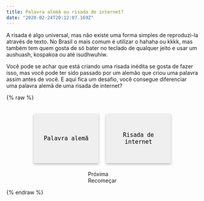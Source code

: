 ```yaml
---
title: Palavra alemã ou risada de internet?
date: "2020-02-24T20:12:07.169Z"
---
```


A risada é algo universal, mas não existe uma forma simples de reproduzi-la através de texto. No Brasil o mais comum é utilizar o hahaha ou kkkk, mas também tem quem gosta de só bater no teclado de qualquer jeito e usar um aushuash, kospakoa ou até isudhwuhiw.

Você pode se achar que está criando uma risada inédita se gosta de fazer isso, mas você pode ter sido passado por um alemão que criou uma palavra assim antes de você. E aqui fica um desafio, você consegue diferenciar uma palavra alemã de uma risada de internet?

{% raw %}
<style>
  .word {
    font-size: 20px;
    font-weight: bold;
  }

  .game {
    display: flex;
    flex-direction: column;
    align-items: center;
    justify-content: space-around;
    width: 100%;
  }

  .helper {
    cursor: pointer;
  }

  .options {
    display: flex;
    padding: 10px;
  }

  .option {
    padding: 10px;
    margin: 10px;
    width: 170px;
    height: 130px;
    border: none;
    border-radius: 20;
    box-shadow: 0 3px 6px rgba(0,0,0,.275);
    cursor: pointer;
    font-family: "Menlo", "Meslo LG", monospace;
    font-size: 15px;
    outline: none;
  }

  .option:hover {
    box-shadow: 0 10px 13px rgba(0,0,0,.275);
  }

  .isRight {
    background-color: #4caf50;
  }

  .isWrong {
    background-color: #f44336;
    color: white;
  }

  .end {
    display: flex;
    flex-direction: column;
    align-items: center;
  }
</style>

<div class="game">
  <div id="word" class="word"></div>
  <div id="translation" class="translation"></div>
  <div class="options">
    <button id="isGerman" class="option" onclick="isGermanWord()">Palavra alemã</button>
    <button id="isLaugh" class="option" onclick="isInternetLaugh()">Risada de internet</button>
  </div>
  <div class="helpers">
    <a id="next" class="helper" onclick="nextWord()">Próxima</a>
    <div id="end" class="end">
      <div id="pontuacao"></div>
      <a id="restart" class="helper" onclick="runGame()">Recomeçar</a>
    </div>
  </div>
</div>

<script>
  const words = [
    { word: 'Haushahn', translation: 'Galo de casa' },
    { word: 'Schwesterchen', translation: 'Irmãzinha' },
    { word: 'Ahausen', translation: 'Cidade alemã' },
    { word: 'schauen', translation: 'ver' },
    { word: 'nennenden', translation: 'chamando' },
    { word: 'irritierter', translation: 'desconcertado' },
    { word: 'Herrenrennen', translation: 'corrida de homens' },
    { word: 'hochschoss', translation: 'tiro alto' },
    { word: 'Ostseestaates', translation: 'estados do mar báltico' },
    { word: 'Niereninneren', translation: 'dentro do rim' },
    { word: 'asbestbelastetes', translation: 'contaminado com amianto' },
    { word: 'erstregistrierte', translation: 'primeiro registrado' },
    { word: 'sinnentstellten', translation: 'distorcido' },
    { word: 'Gesetzestextes', translation: 'texto legal (lei)' },
    { word: 'Haushalt', translation: 'orçamento' },
    { word: 'hauahus' },
    { word: 'schweshstrece' },
    { word: 'husahuan' },
    { word: 'schuanauch' },
    { word: 'schoscohs' },
    { word: 'seitnniesenit' },
    { word: 'lisetnielsn' },
    { word: 'itreetrirt' },
    { word: 'erstrttrseni' },
    { word: 'astblesltbsalb' },
    { word: 'uhsauhsha' },
    { word: 'nhsuanhahn' },
    { word: 'rehnrerhnhen' },
    { word: 'oeastetsaost' },
    { word: 'gestzesteges' },
  ];

  function randomUpTo(limit) {
    return Math.round(Math.random() * limit);
  }

  function runGame() {
    window.gameWords = [...words];
    window.score = 0;
    changeHelpersVisibiliy();
    nextWord();
  }

  function nextWord() {
    removeSelected();
    if (gameWords.length) {
      const wordIndex = randomUpTo(gameWords.length - 1);
      const word = gameWords.splice(wordIndex, 1)[0];
      window.currentWord = word;
      document.getElementById('word').innerText = word.word.toLowerCase();
    }
  }

  function removeSelected() {
    const rightButtons = document.getElementsByClassName('isRight');
    if (rightButtons.length) {
      rightButtons[0].classList.remove('isRight');
    }

    const wrongButtons = document.getElementsByClassName('isWrong');
    if (wrongButtons.length) {
      wrongButtons[0].classList.remove('isWrong');
    }

    document.getElementById('translation').innerText = '';
  }

  function isGermanWord() {
    if (window.currentWord) {
      const button = document.getElementById('isGerman');
      if (window.currentWord.translation) {
        setRight(button);
        document.getElementById('word').innerText = window.currentWord.word;
        document.getElementById('translation').innerText = `Tradução: ${window.currentWord.translation}`;
        window.score++;
      } else {
        setWrong(button);
      }

      window.currentWord = undefined;
      changeHelpersVisibiliy();
    }
  }

  function isInternetLaugh() {
    if (window.currentWord) {
      const button = document.getElementById('isLaugh');
      if (!window.currentWord.translation) {
        setRight(button);
        window.score++;
      } else {
        setWrong(button);
        document.getElementById('translation').innerText = `Tradução: ${window.currentWord.translation}`;
      }

      window.currentWord = undefined;
      changeHelpersVisibiliy();
    }
  }

  function setRight(button) {
    button.classList.add('isRight');
  }

  function setWrong(button) {
    button.classList.add('isWrong');
  }

  function changeHelpersVisibiliy() {
    if (window.gameWords.length) {
      document.getElementById('next').style.display = 'initial';
      document.getElementById('pontuacao').innerText = '';
      document.getElementById('end').style.display = 'none';
    } else {
      document.getElementById('next').style.display = 'none';
      document.getElementById('end').style.display = 'flex';
      document.getElementById('pontuacao').innerText = `Acertos: ${window.score}/${words.length}`;
    }
  }

  runGame();
</script>
{% endraw %}
